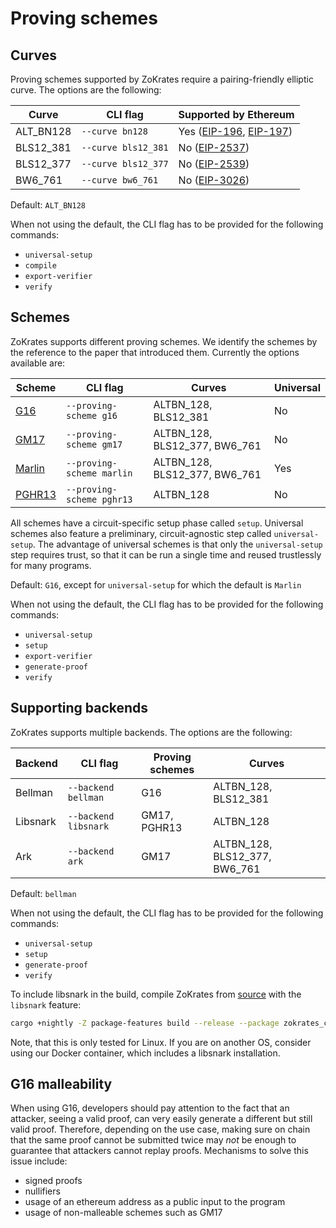# Proving schemes

## Curves

Proving schemes supported by ZoKrates require a pairing-friendly elliptic curve. The options are the following:

| Curve | CLI flag | Supported by Ethereum |
| ----- | -------- | --------------------- |
| ALT_BN128 | `--curve bn128` | Yes ([EIP-196](https://eips.ethereum.org/EIPS/eip-196), [EIP-197](https://eips.ethereum.org/EIPS/eip-197))  |
| BLS12_381 | `--curve bls12_381` | No ([EIP-2537](https://eips.ethereum.org/EIPS/eip-2537))|
| BLS12_377 | `--curve bls12_377` | No ([EIP-2539](https://eips.ethereum.org/EIPS/eip-2539))|
| BW6_761 | `--curve bw6_761` | No ([EIP-3026](https://eips.ethereum.org/EIPS/eip-3026)) |

Default: `ALT_BN128`

When not using the default, the CLI flag has to be provided for the following commands:
- `universal-setup`
- `compile`
- `export-verifier`
- `verify`

## Schemes

ZoKrates supports different proving schemes. We identify the schemes by the reference to the paper that introduced them. Currently the options available are:

| Scheme | CLI flag | Curves | Universal |
| ---- | -------- | ------ | ------------|
| [G16](https://eprint.iacr.org/2016/260) | `--proving-scheme g16` | ALTBN_128, BLS12_381 | No |
| [GM17](https://eprint.iacr.org/2017/540) | `--proving-scheme gm17` | ALTBN_128, BLS12_377, BW6_761 | No |
| [Marlin](https://eprint.iacr.org/2019/1047) | `--proving-scheme marlin` | ALTBN_128, BLS12_377, BW6_761 | Yes |
| [PGHR13](https://eprint.iacr.org/2013/279) | `--proving-scheme pghr13` | ALTBN_128 | No |

All schemes have a circuit-specific setup phase called `setup`. Universal schemes also feature a preliminary, circuit-agnostic step called `universal-setup`. The advantage of universal schemes is that only the `universal-setup` step requires trust, so that it can be run a single time and reused trustlessly for many programs.

Default: `G16`, except for `universal-setup` for which the default is `Marlin`

When not using the default, the CLI flag has to be provided for the following commands:
- `universal-setup`
- `setup`
- `export-verifier`
- `generate-proof`
- `verify`

## Supporting backends

ZoKrates supports multiple backends. The options are the following:

| Backend | CLI flag | Proving schemes | Curves |
| ---- | -------- | --------------- | ------ |
| Bellman | `--backend bellman` | G16 | ALTBN_128, BLS12_381 |
| Libsnark | `--backend libsnark` | GM17, PGHR13 | ALTBN_128 |
| Ark | `--backend ark` | GM17 | ALTBN_128, BLS12_377, BW6_761 |

Default: `bellman`

When not using the default, the CLI flag has to be provided for the following commands:
- `universal-setup`
- `setup`
- `generate-proof`
- `verify`

To include libsnark in the build, compile ZoKrates from [source](https://github.com/ZoKrates/ZoKrates/) with the `libsnark` feature:
```bash
cargo +nightly -Z package-features build --release --package zokrates_cli --features="libsnark"
```
 Note, that this is only tested for Linux. If you are on another OS, consider using our Docker container, which includes a libsnark installation.

## G16 malleability

When using G16, developers should pay attention to the fact that an attacker, seeing a valid proof, can very easily generate a different but still valid proof. Therefore, depending on the use case, making sure on chain that the same proof cannot be submitted twice may *not* be enough to guarantee that attackers cannot replay proofs. Mechanisms to solve this issue include:
- signed proofs
- nullifiers
- usage of an ethereum address as a public input to the program
- usage of non-malleable schemes such as GM17
